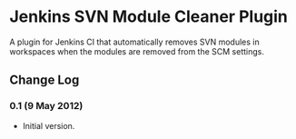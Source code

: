 Jenkins SVN Module Cleaner Plugin
=================================

A plugin for Jenkins CI that automatically removes SVN modules in workspaces when the modules are removed from the SCM settings.

Change Log
----------
### 0.1 (9 May 2012)

- Initial version.
